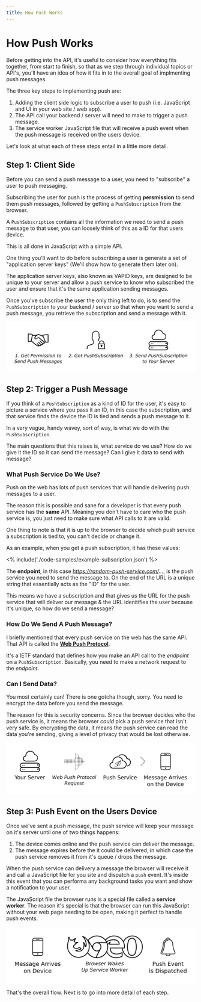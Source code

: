 ```yaml
---
title: How Push Works
---
```

# How Push Works

Before getting into the API, it's useful to consider how everything
fits together, from start to finish, so that as we step through individual
topics or API's, you'll have an idea of how it fits in to the overall goal of
implmenting push messages.

The three key steps to implementing push are:

1. Adding the client side logic to subscribe a user to push
  (i.e. JavaScript and UI in your web site / web app).
1. The API call your backend / server will need to make to trigger a push
  message.
1. The service worker JavaScript file that will receive a push event when the
  push message is received on the users device.

Let's look at what each of these steps entail in a little more detail.

## Step 1: Client Side

Before you can send a push message to a user, you need to "subscribe" a user
to push messaging.

Subscribing the user for push is the process of getting
**persmission** to send them push messages, followed by getting
a `PushSubscription` from the browser.

A `PushSubscription` contains all the information we need to send a push message
to that user, you can loosely think of this as a ID for that users device.

This is all done in JavaScript with a simple API.

One thing you'll want to do before subscribing a user is generate a set of
"application server keys" (We'll show how to generate them later on).

The application server keys, also known as VAPID keys, are designed to be
unique to your server and allow a push service to know who subscribed the user
and ensure that it's the same application sending messages.

Once you've subscribe the user the only thing left to do, is to send the
`PushSubscription` to your backend / server so that when you want to send a push message,
you retrieve the subscription and send a message with it.

![Make sure you send the PushSubscription to your backend.](/images/png-version/browser-to-server.png)

## Step 2: Trigger a Push Message

If you think of a `PushSubscription` as a kind of ID for the user, it's easy to
picture a service where you pass it an ID, in this case the subscription, and
that service finds the device the ID is tied and sends a push message to it.

In a very vague, handy wavey, sort of way, is what we do with the
`PushSubscription`.

The main questions that this raises is, what service do we use? How do we give
it the ID so it can send the message? Can I give it data to send with message?

### What Push Service Do We Use?

Push on the web has lots of push services that will handle delivering push
messages to a user.

The reason this is possible and sane for a developer is that every push service
has the **same** API. Meaning you don't have to care who the push service is,
you just need to make sure what API calls to it are valid.

One thing to note is that it is up to the browser to decide which push service
a subscription is tied to, you can't decide or change it.

As an example, when you get a push subscription, it has these values:

<% include('./code-samples/example-subscription.json') %>

The **endpoint**, in this case *https://random-push-service.com/...*, is the
push service you need to send the message to. On the end of the URL is a
unique string that essentially acts as the "ID" for the user.

This means we have a subscription and that gives us the URL for the push service
that will deliver our message & the URL idenitifies the user because it's
unique, so how do we send a message?

### How Do We Send A Push Message?

I briefly mentioned that every push service on the web has the same API. That
API is called the [**Web Push Protocol**](https://tools.ietf.org/html/draft-ietf-webpush-protocol).

It's a IETF standard that defines how you make an API call to the *endpoint*
on a `PushSubscription`. Basically, you need to make a network request to
the *endpoint*.

### Can I Send Data?

You most certainly can! There is one gotcha though, sorry. You need to
encrypt the data before you send the message.

The reason for this is security concerns. Since the browser decides who the
push service is, it means the browser *could* pick a push service that isn't
very safe. By encrypting the data, it means the push service can read the data
you're sending, giving a level of privacy that would be lost otherwise.

![When your server wishes to send a push message, it makes a web push protocol request to a push service.](/images/png-version/server-to-push-service.png)

## Step 3: Push Event on the Users Device

Once we've sent a push message, the push service will keep your message on it's
server until one of two things happens:

1. The device comes online and the push service can deliver the message.
1. The message expires before the it could be delivered, in which case the
push service removes it from it's queue / drops the message.

When the push service can delivery a message the browser will receive it and
call a JavaScript file for you site and dispatch a `push` event. It's inside
this event that you can performa any background tasks you want and show a
notification to your user.

The JavaScript file the browser runs is a special file called a
**service worker**. The reason it's special is that the browser can run this
JavaScript without your web page needing to be open, making it perfect to
handle push events.

![When a push message is sent from a push service to a users device, your service worker receives a push event.](/images/png-version/push-service-to-sw-event.png)

That's the overall flow. Next is to go into more detail of each step.

